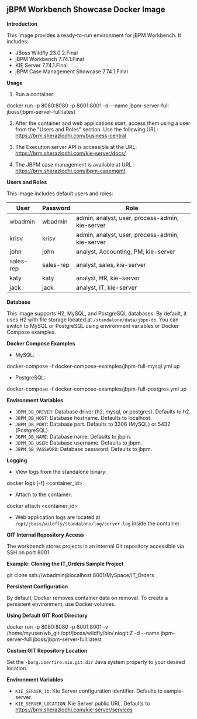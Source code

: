 ## jBPM Workbench Showcase Docker Image


**Introduction**

This image provides a ready-to-run environment for jBPM Workbench. It includes:

* JBoss Wildfly 23.0.2.Final
* jBPM Workbench 7.74.1.Final
* KIE Server 7.74.1.Final
* jBPM Case Management Showcase 7.74.1.Final

**Usage**

1. Run a container:

docker run -p 8080:8080 -p 8001:8001 -d --name jbpm-server-full jboss/jbpm-server-full:latest

2. After the container and web applications start, access them using a user from the "Users and Roles" section. Use the following URL: https://brm.sherazlodhi.com/business-central

4. The Execution server API is accessible at the URL:  https://brm.sherazlodhi.com/kie-server/docs/

6. The JBPM case management is available at URL :  https://brm.sherazlodhi.com/jbpm-casemgmt

**Users and Roles**

This image includes default users and roles:

| User | Password | Role |
|---|---|---|
| wbadmin | wbadmin | admin, analyst, user, process-admin, kie-server |
| krisv | krisv | admin, analyst, user, process-admin, kie-server |
| john | john | analyst, Accounting, PM, kie-server |
| sales-rep | sales-rep | analyst, sales, kie-server |
| katy | katy | analyst, HR, kie-server |
| jack | jack | analyst, IT, kie-server |

**Database**

This image supports H2, MySQL, and PostgreSQL databases. By default, it uses H2 with file storage located at `/standalone/data/jbpm-db`. You can switch to MySQL or PostgreSQL using environment variables or Docker Compose examples.

**Docker Compose Examples**

* MySQL:

docker-compose -f docker-compose-examples/jbpm-full-mysql.yml up


* PostgreSQL:

docker-compose -f docker-compose-examples/jbpm-full-postgres.yml up


**Environment Variables**

* `JBPM_DB_DRIVER`: Database driver (h2, mysql, or postgres). Defaults to h2.
* `JBPM_DB_HOST`: Database hostname. Defaults to localhost.
* `JBPM_DB_PORT`: Database port. Defaults to 3306 (MySQL) or 5432 (PostgreSQL).
* `JBPM_DB_NAME`: Database name. Defaults to jbpm.
* `JBPM_DB_USER`: Database username. Defaults to jbpm.
* `JBPM_DB_PASSWORD`: Database password. Defaults to jbpm.

**Logging**

* View logs from the standalone binary:

docker logs [-f] <container_id>


* Attach to the container:

docker attach <container_id>


* Web application logs are located at `/opt/jboss/wildfly/standalone/log/server.log` inside the container.

**GIT Internal Repository Access**

The workbench stores projects in an internal Git repository accessible via SSH on port 8001.

**Example: Cloning the IT_Orders Sample Project**

git clone ssh://wbadmin@localhost:8001/MySpace/IT_Orders


**Persistent Configuration**

By default, Docker removes container data on removal. To create a persistent environment, use Docker volumes.

**Using Default GIT Root Directory**

docker run -p 8080:8080 -p 8001:8001 -v /home/myuser/wb_git:/opt/jboss/wildfly/bin/.niogit:Z -d --name jbpm-server-full jboss/jbpm-server-full:latest


**Custom GIT Repository Location**

Set the `-Dorg.uberfire.nio.git.dir` Java system property to your desired location.

**Environment Variables**

* `KIE_SERVER_ID`: Kie Server configuration identifier. Defaults to sample-server.
* `KIE_SERVER_LOCATION`: Kie Server public URL. Defaults to https://brm.sherazlodhi.com/kie-server/services
